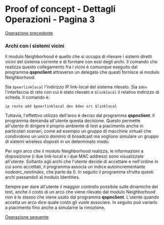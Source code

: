 # Proof of concept - Dettagli Operazioni - Pagina 3

[Operazione precedente](DettagliOperazioni2.md)

### <a name="Archi_vicini"></a> Archi con i sistemi vicini

Il modulo Neighborhood è quello che si occupa di rilevare i sistemi diretti vicini del sistema corrente
e di formare con essi degli archi. Il comando che realizza questo collegamento fra i vicini è comunque
eseguito dal programma **qspnclient** attraverso un delegato che questi fornisce al modulo Neighborhood.

Sia `$peerlinklocal` l'indirizzo IP link-local del sistema rilevato. Sia `$dev` l'interfaccia di rete
con cui è stato rilevato e `$linklocal` il relativo indirizzo di scheda. Il comando è:

```
ip route add $peerlinklocal dev $dev src $linklocal
```

Tuttavia, l'effettivo utilizzo dell'arco è deciso dal programma **qspnclient**. Il programma demanda all'utente
questa decisione. Questo permette all'utente di dirigere il proprio ambiente di test a piacimento anche in
particolari scenari, come ad esempio un gruppo di macchine virtuali che condividono un unico dominio di broadcast
ma vogliono simulare un gruppo di sistemi wireless disposti in un determinato modo.

Per ogni arco che il modulo Neighborhood realizza, le informazioni a disposizione (i due link-local e
i due MAC address) sono visualizzate all'utente. Soltanto agli archi che l'utente decide di accettare
e nell'ordine in cui sono accettati, il programma associa un indice autoincrementante *nodearc_nextindex*,
che parte da 0. In seguito il programma sfrutta questi archi passandoli al modulo Identities.

Sempre per dare all'utente il maggior controllo possibile sulle dinamiche del test, anche il costo
di un arco che viene rilevato dal modulo Neighborhood non è lo stesso che viene usato dal programma
**qspnclient**. L'utente quando accetta un arco dice quale costo gli vuole associare. In seguito può
variarlo a piacimento fino anche a simularne la rimozione.

[Operazione seguente](DettagliOperazioni4.md)
